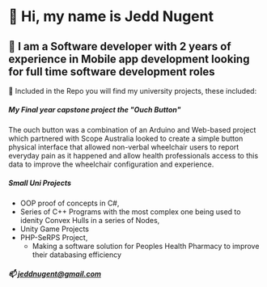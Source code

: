# 👋 Hi, my name is Jedd Nugent
## 👀 I am a Software developer with 2 years of experience in Mobile app development looking for full time software development roles

🌱 Included in the Repo you will find my university projects, these included:

##### My Final year capstone project the "Ouch Button" 
The ouch button was a combination of an Arduino and Web-based project which partnered with Scope Australia 
looked to create a simple button physical interface that allowed non-verbal wheelchair users to 
report everyday pain as it happened and allow health professionals access to this data to improve 
the wheelchair configuration and experience.

##### Small Uni Projects
- OOP proof of concepts in C#,
- Series of C++ Programs with the most complex one being used to idenity Convex Hulls in a series of Nodes,
- Unity Game Projects
- PHP-SeRPS Project, 
	- Making a software solution for Peoples Health Pharmacy to improve their databasing efficiency


##### 📫 jeddnugent@gmail.com
